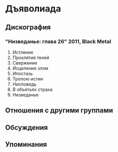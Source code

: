 # Дъяволиада



## Дискография

### "Низведанье: глава 26" 2011, Black Metal

01. Истление
02. Проклятия теней
03. Свержение
04. Исцеление злом
05. Ипостазь 
06. Тропою истин
07. Нисповедь
08. В объятьях страха
09. Низведанье


## Отношения с другими группами


## Обсуждения


## Упоминания

